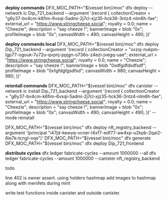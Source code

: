 **deploy commands**
DFX_MOC_PATH="$(vessel bin)/moc" dfx deploy --network ic Dip_721_backend --argument '(record {
        collectionCreator = "g6y37-bv4cm-k6fim-6vsqi-5admi-2j7cl-xjz35-hck36-3ntz4-nlm6h-fae";
        external_url = "https://www.stringcheese.social";
        royalty = 0.0;
        name = "Cheezie";
        description = "say cheeze !";
        bannerImage = blob  "0x";
        profileImage = blob "0x";
        canvasWidth = 490;
        canvasHeight = 490;
})'

**deploy commands local**
DFX_MOC_PATH="$(vessel bin)/moc" dfx deploy Dip_721_backend --argument '(record {
        collectionCreator = "xxzsj-nukpm-lgp77-ogouk-7u72u-qvpnj-ppjgn-o736o-z4ezi-jvegq-uae";
        external_url = "https://www.stringcheese.social";
        royalty = 0.0;
        name = "Cheezie";
        description = "say cheeze !";
        bannerImage = blob  "0xdfgdfdsdfsdf";
        profileImage = blob "0xfgfdgfgsdfsd";
        canvasWidth = 980;
        canvasHeight = 980;
})'

**reisntall commands**
DFX_MOC_PATH="$(vessel bin)/moc" dfx canister --network ic install Dip_721_backend --argument '(record {
           collectionCreator = "g6y37-bv4cm-k6fim-6vsqi-5admi-2j7cl-xjz35-hck36-3ntz4-nlm6h-fae";
        external_url = "https://www.stringcheese.social";
        royalty = 0.0;
        name = "Cheezie";
        description = "say cheeze !";
        bannerImage = blob  "0x";
        profileImage = blob "0x";
        canvasWidth = 490;
        canvasHeight = 490;
})' --mode reinstall

DFX_MOC_PATH="$(vessel bin)/moc" dfx deploy nft_registry_backend --argument '(principal "i47jd-kewyq-vcner-l4xf7-edf77-aw4xp-u2kpb-2qai2-6ie7k-tcngl-oqe")'
DFX_MOC_PATH="$(vessel bin)/moc" dfx generate
DFX_MOC_PATH="$(vessel bin)/moc" dfx deploy Dip_721_frontend


**distribute cycles**
dfx ledger fabricate-cycles --amount 1000000 --all
dfx ledger fabricate-cycles --amount 1000000 --canister nft_registry_backend


todo

line 402 is owner assert. using holders hashmap
add images to hashmap along with menifets during mint

write test functions inside canister and outside canister.
